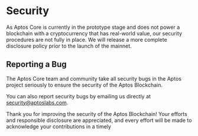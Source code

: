 # Security

As Aptos Core is currently in the prototype stage and does not power a blockchain with a cryptocurrency that has real-world value, our security procedures are not fully in place. We will release a more complete disclosure policy prior to the launch of the mainnet.

## Reporting a Bug

The Aptos Core team and community take all security bugs in the Aptos project seriously to ensure the security of the Aptos Blockchain.

You can also report security bugs by emailing us directly at security@aptoslabs.com.

Thank you for improving the security of the Aptos Blockchain! Your efforts and responsible disclosure are appreciated, and every effort will be made to acknowledge your contributions in a timely

